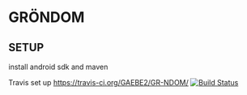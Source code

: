 ﻿# GRÖNDOM
## SETUP
install android sdk and maven

Travis set up https://travis-ci.org/GAEBE2/GR-NDOM/
[![Build Status](https://travis-ci.org/GAEBE2/GR-NDOM.svg?branch=develop)](https://travis-ci.org/GAEBE2/GR-NDOM)
